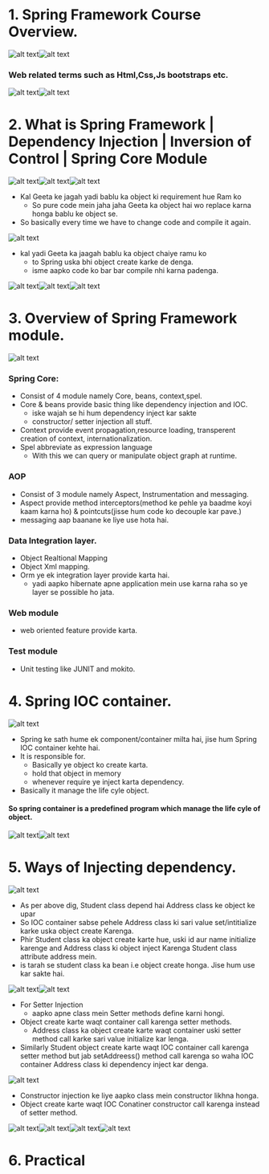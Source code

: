 # 1. Spring Framework Course Overview.
![alt text](image.png)![alt text](image-1.png)
### Web related terms such as Html,Css,Js bootstraps etc.
![alt text](image-2.png)![alt text](image-3.png)
# 2. What is Spring Framework | Dependency Injection | Inversion of Control | Spring Core Module
![alt text](image-4.png)![alt text](image-5.png)![alt text](image-6.png)
- Kal Geeta ke jagah yadi bablu ka object ki requirement hue Ram ko
    - So pure code mein jaha jaha Geeta ka object hai wo replace karna honga bablu ke object se.
- So basically every time we have to change code and compile it again.

![alt text](image-7.png)
- kal yadi Geeta ka jaagah bablu ka object chaiye ramu ko
    - to Spring uska bhi object create karke de denga.
    - isme aapko code ko bar bar compile nhi karna padenga.

![alt text](image-8.png)![alt text](image-9.png)![alt text](image-10.png)
# 3. Overview of Spring Framework module.
![alt text](image-11.png)
### Spring Core:
- Consist of 4 module namely Core, beans, context,spel.
- Core & beans provide basic thing like dependency injection and IOC.
    - iske wajah se hi hum dependency inject kar sakte 
    - constructor/ setter injection all stuff.
- Context provide event propagation,resource loading, transperent creation of context, internationalization.
- Spel  abbreviate as expression language 
    - With this we can query or manipulate object graph at runtime.
### AOP
- Consist of 3 module namely Aspect, Instrumentation and messaging.
- Aspect provide method interceptors(method ke pehle ya baadme koyi kaam karna ho) & pointcuts(jisse hum code ko decouple kar pave.)
- messaging aap baanane ke liye use hota hai.
### Data Integration layer.
- Object Realtional Mapping
- Object Xml mapping.
- Orm ye ek integration layer provide karta hai.
    - yadi aapko hibernate apne application mein use karna raha so ye layer se possible ho jata.
### Web module
- web oriented feature provide karta.
### Test module
- Unit testing like JUNIT and mokito.
# 4. Spring IOC container.
![alt text](image-12.png)
- Spring ke sath hume ek component/container milta hai, jise hum Spring IOC  container kehte hai.
- It is responsible for.
    - Basically ye object ko create karta.
    - hold that object in memory
    - whenever require ye inject karta dependency.
- Basically it manage the life cyle object.
#### So spring container is a predefined program which manage the life cyle of object.
![alt text](image-13.png)![alt text](image-14.png)
# 5. Ways of Injecting dependency.
![alt text](image-15.png)
- As per above dig, Student class depend hai Address class ke object ke upar
- So IOC container sabse pehele Address class ki sari value set/intitialize  karke uska object create Karenga.
- Phir Student class ka object create karte hue, uski  id aur name initialize karenge and Address class ki object inject Karenga Student class attribute address mein.
- is tarah se student class ka bean i.e object create honga. Jise hum use kar sakte hai.

![alt text](image-16.png)![alt text](image-17.png)
- For Setter Injection
    - aapko apne class mein Setter methods define karni hongi.
- Object create karte waqt container call karenga setter methods.
    - Address class ka object create karte waqt container uski setter method call karke sari value initialize kar lenga.
- Similarly Student object create karte waqt IOC container call karenga setter method but jab setAddreess() method call karenga so waha IOC container Address class ki dependency inject kar denga.

![alt text](image-18.png)
- Constructor injection ke liye aapko class mein constructor likhna  honga.
- Object create  karte waqt IOC Conatiner constructor call karenga instead of setter method.
    
![alt text](image-19.png)![alt text](image-20.png)![alt text](image-21.png)![alt text](image-22.png)
# 6. Practical

